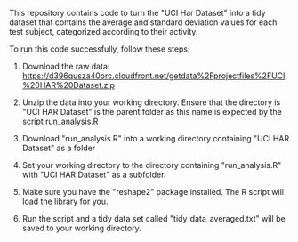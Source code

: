 This repository contains code to turn the "UCI Har Dataset" into a tidy dataset that contains the average and standard deviation values for each test subject, categorized according to their activity.

To run this code successfully, follow these steps:

1. Download the raw data: https://d396qusza40orc.cloudfront.net/getdata%2Fprojectfiles%2FUCI%20HAR%20Dataset.zip

2. Unzip the data into your working directory.  Ensure that the directory is "UCI HAR Dataset" is the parent folder as this name is expected by the script run_analysis.R

3. Download "run_analysis.R" into a working directory containing "UCI HAR Dataset" as a folder

4. Set your working directory to the directory containing "run_analysis.R" with "UCI HAR Dataset" as a subfolder.

5. Make sure you have the "reshape2" package installed.  The R script will load the library for you.

6. Run the script and a tidy data set called "tidy_data_averaged.txt" will be saved to your working directory.
